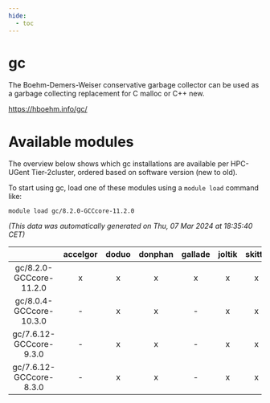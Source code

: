 ```yaml
---
hide:
  - toc
---
```


gc
==


The Boehm-Demers-Weiser conservative garbage collector can be used as a garbage collecting replacement for C malloc or C++ new.

https://hboehm.info/gc/
# Available modules


The overview below shows which gc installations are available per HPC-UGent Tier-2cluster, ordered based on software version (new to old).

To start using gc, load one of these modules using a `module load` command like:

```shell
module load gc/8.2.0-GCCcore-11.2.0
```

*(This data was automatically generated on Thu, 07 Mar 2024 at 18:35:40 CET)*  

| |accelgor|doduo|donphan|gallade|joltik|skitty|
| :---: | :---: | :---: | :---: | :---: | :---: | :---: |
|gc/8.2.0-GCCcore-11.2.0|x|x|x|x|x|x|
|gc/8.0.4-GCCcore-10.3.0|-|x|x|-|x|x|
|gc/7.6.12-GCCcore-9.3.0|-|x|x|-|x|x|
|gc/7.6.12-GCCcore-8.3.0|-|x|x|-|x|x|
